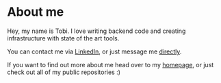 # About me

Hey, my name is Tobi. I love writing backend code and creating infrastructure with state of the art tools. 

You can contact me via [LinkedIn](https://www.linkedin.com/in/tobias-h%C3%BCbner-b19ba416a/), or just message me [directly](mailto:tobi_h@outlook.com).

If you want to find out more about me head over to my [homepage](https://tobias-huebner.tech), or just check out all of my 
public repositories :)
